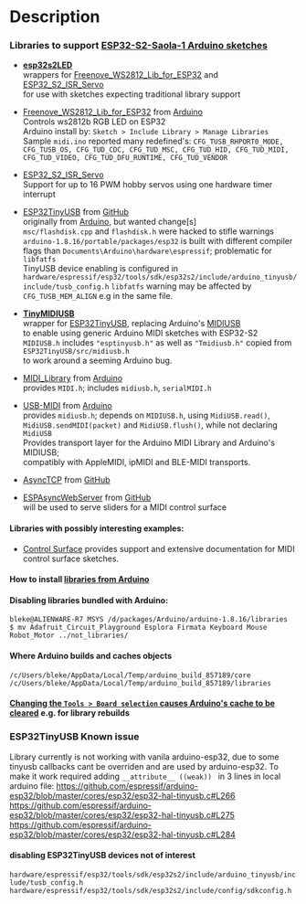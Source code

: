 # Description

### Libraries to support [ESP32-S2-Saola-1 Arduino sketches](https://github.com/blekenbleu/midi_examples)
- [**esp32s2LED**](https://github.com/blekenbleu/esp32s2LED)  
   wrappers for [Freenove_WS2812_Lib_for_ESP32](Freenove_WS2812_Lib_for_ESP32) and [ESP32_S2_ISR_Servo](https://github.com/khoih-prog/ESP32_S2_ISR_Servo)  
   for use with sketches expecting traditional library support

- [Freenove_WS2812_Lib_for_ESP32](file:///C:/Users/bleke/Documents/Arduino/libraries/Freenove_WS2812_Lib_for_ESP32)
  from [Arduino](https://www.arduino.cc/reference/en/libraries/freenove-ws2812-lib-for-esp32/)   
    Controls ws2812b RGB LED on ESP32  
    Arduino install by:  `Sketch > Include Library > Manage Libraries`  
  Sample `midi.ino` reported many redefined's: `CFG_TUSB_RHPORT0_MODE, CFG_TUSB_OS, CFG_TUD_CDC, CFG_TUD_MSC, CFG_TUD_HID, CFG_TUD_MIDI, CFG_TUD_VIDEO, CFG_TUD_DFU_RUNTIME, CFG_TUD_VENDOR`

- [ESP32_S2_ISR_Servo](https://github.com/khoih-prog/ESP32_S2_ISR_Servo)  
  Support for up to 16 PWM hobby servos using one hardware timer interrupt  

- [ESP32TinyUSB](https://github.com/blekenbleu/TinyMIDIUSB) from [GitHub](https://github.com/chegewara/EspTinyUSB)  
  originally from [Arduino](https://www.arduino.cc/reference//en/libraries/esp32tinyusb), but wanted change[s]  
  `msc/flashdisk.cpp` and `flashdisk.h` were hacked to stifle warnings  
  `arduino-1.8.16/portable/packages/esp32` is built with different compiler flags than `Documents\Arduino\hardware\espressif`; problematic for `libfatfs`    
   TinyUSB device enabling is configured in `hardware/espressif/esp32/tools/sdk/esp32s2/include/arduino_tinyusb/include/tusb_config.h`
  `libfatfs` warning may be affected by `CFG_TUSB_MEM_ALIGN` e.g in the same file.

- [**TinyMIDIUSB**](https://github.com/blekenbleu/TinyMIDIUSB)  
  wrapper for [ESP32TinyUSB](https://github.com/blekenbleu/TinyMIDIUSB),
  replacing Arduino's [MIDIUSB](https://www.arduino.cc/reference/en/libraries/midiusb/)  
  to enable using generic Arduino MIDI sketches with ESP32-S2  
  `MIDIUSB.h` includes `"esptinyusb.h"` as well as `"Tmidiusb.h"` copied from `ESP32TinyUSB/src/midiusb.h`  
   to work around a seeming Arduino bug.  

- [MIDI_Library](file:///C:/Users/bleke/Documents/Arduino/libraries/MIDI_Library) from [Arduino](https://www.arduino.cc/reference/en/libraries/midi-library/)  
  provides `MIDI.h`;   includes `midiusb.h`, `serialMIDI.h`  

- [USB-MIDI](file:///C:/Users/bleke/Documents/Arduino/libraries/USB-MIDI) from [Arduino](https://www.arduino.cc/reference/en/libraries/usbmidi/)  
  provides `midiusb.h`;  depends on `MIDIUSB.h`, using `MidiUSB.read()`, `MidiUSB.sendMIDI(packet)` and `MidiUSB.flush()`, while not declaring `MidiUSB`  
  Provides transport layer for the Arduino MIDI Library and Arduino's MIDIUSB;  
  compatibly with AppleMIDI, ipMIDI and BLE-MIDI transports.

- [AsyncTCP](file:///C:/Users/bleke/Documents/Arduino/libraries/AsyncTCP) from [GitHub](https://github.com/me-no-dev/AsyncTCP)
- [ESPAsyncWebServer](file:///C:/Users/bleke/Documents/Arduino/libraries/ESPAsyncWebServer) from [GitHub](https://github.com/me-no-dev/ESPAsyncWebServer)  
  will be used to serve sliders for a MIDI control surface

#### Libraries with possibly interesting examples:
- [Control Surface](https://github.com/tttapa/Control-Surface) provides support and extensive documentation for MIDI control surface sketches.  

#### How to install [libraries from Arduino](https://www.arduino.cc/en/Guide/Libraries?setlang=en)  
#### Disabling libraries bundled with Arduino:  
`bleke@ALIENWARE-R7 MSYS /d/packages/Arduino/arduino-1.8.16/libraries`  
`$ mv Adafruit_Circuit_Playground Esplora Firmata Keyboard Mouse Robot_Motor ../not_libraries/`  

#### Where Arduino builds and caches objects
`/c/Users/bleke/AppData/Local/Temp/arduino_build_857189/core`  
`/c/Users/bleke/AppData/Local/Temp/arduino_build_857189/libraries`  

#### [Changing the `Tools > Board selection` causes Arduino's cache to be cleared](https://forum.arduino.cc/t/how-to-rebuild-3rd-party-library/527157) e.g. for library rebuilds  

### ESP32TinyUSB Known issue
Library currently is not working with vanila arduino-esp32,
 due to some tinyusb callbacks cant be overriden and are used by arduino-esp32.
 To make it work required adding `__attribute__ ((weak)) ` in 3 lines in local arduino file:
https://github.com/espressif/arduino-esp32/blob/master/cores/esp32/esp32-hal-tinyusb.c#L266
https://github.com/espressif/arduino-esp32/blob/master/cores/esp32/esp32-hal-tinyusb.c#L275
https://github.com/espressif/arduino-esp32/blob/master/cores/esp32/esp32-hal-tinyusb.c#L284

#### disabling ESP32TinyUSB devices not of interest
`hardware/espressif/esp32/tools/sdk/esp32s2/include/arduino_tinyusb/include/tusb_config.h`  
`hardware/espressif/esp32/tools/sdk/esp32s2/include/config/sdkconfig.h`  
